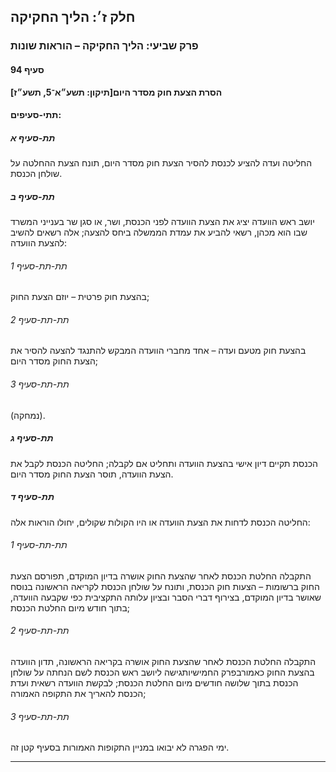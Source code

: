## חלק ז׳: הליך החקיקה

### פרק שביעי: הליך החקיקה – הוראות שונות

#### סעיף 94

**הסרת הצעת חוק מסדר היום[תיקון: תשע״א־5, תשע״ז]**



#### תתי-סעיפים:

##### תת-סעיף א

החליטה ועדה להציע לכנסת להסיר הצעת חוק מסדר היום, תונח הצעת ההחלטה על שולחן הכנסת.

##### תת-סעיף ב

יושב ראש 
הוועדה יציג את הצעת הוועדה לפני הכנסת, ושר, או סגן שר בענייני המשרד שבו 
הוא מכהן, רשאי להביע את עמדת הממשלה ביחס להצעה; אלה רשאים להשיב להצעת 
הוועדה:

###### תת-תת-סעיף 1

בהצעת חוק פרטית – יוזם הצעת החוק;

###### תת-תת-סעיף 2

בהצעת חוק מטעם ועדה – אחד מחברי הוועדה המבקש להתנגד להצעה להסיר את הצעת החוק מסדר היום;

###### תת-תת-סעיף 3

(נמחקה).

##### תת-סעיף ג

הכנסת תקיים דיון אישי בהצעת הוועדה ותחליט אם לקבלה; החליטה הכנסת לקבל את הצעת הוועדה, תוסר הצעת החוק מסדר היום.

##### תת-סעיף ד

החליטה הכנסת לדחות את הצעת הוועדה או היו הקולות שקולים, יחולו הוראות אלה:

###### תת-תת-סעיף 1

התקבלה 
החלטת הכנסת לאחר שהצעת החוק אושרה בדיון המוקדם, תפורסם הצעת החוק ברשומות
 – הצעות חוק הכנסת, ותונח על שולחן הכנסת לקריאה הראשונה בנוסח שאושר 
בדיון המוקדם, בצירוף דברי הסבר ובציון עלותה התקציבית כפי שקבעה הוועדה, 
בתוך חודש מיום החלטת הכנסת;

###### תת-תת-סעיף 2

התקבלה החלטת הכנסת לאחר שהצעת החוק אושרה בקריאה הראשונה, תדון הוועדה בהצעת החוק כאמורבפרק החמישיותגישה ליושב ראש הכנסת לשם הנחתה על שולחן הכנסת בתוך שלושה חודשים מיום 
החלטת הכנסת; לבקשת הוועדה רשאית ועדת הכנסת להאריך את התקופה האמורה;

###### תת-תת-סעיף 3

ימי הפגרה לא יבואו במניין התקופות האמורות בסעיף קטן זה.

----

